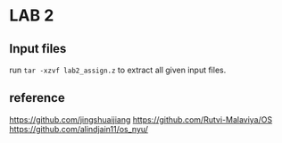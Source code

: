 # LAB 2

## Input files
run `tar -xzvf lab2_assign.z` to extract all given input files.

## reference
https://github.com/jingshuaijiang
https://github.com/Rutvi-Malaviya/OS
https://github.com/alindjain11/os_nyu/
